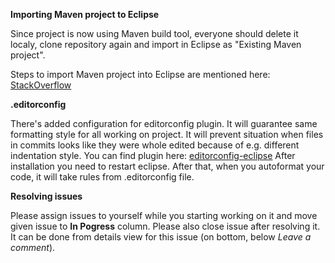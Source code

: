 
**Importing Maven project to Eclipse**

Since project is now using Maven build tool, everyone should delete it localy,
clone repository again and import in Eclipse as "Existing Maven project".

Steps to import Maven project into Eclipse are mentioned here: [StackOverflow](https://stackoverflow.com/a/36242422/2510775)

**.editorconfig**

There's added configuration for editorconfig plugin. It will guarantee same formatting style for all working on project.
It will prevent situation when files in commits looks like they were whole edited because of e.g. different indentation style.
You can find plugin here: [editorconfig-eclipse](https://marketplace.eclipse.org/content/editorconfig-eclipse)
After installation you need to restart eclipse. After that, when you autoformat your code, it will take rules from .editorconfig file.

**Resolving issues**

Please assign issues to yourself while you starting working on it and move given issue to **In Pogress** column.
Please also close issue  after resolving it. It can be done from details view for this issue (on bottom, below *Leave a comment*).
